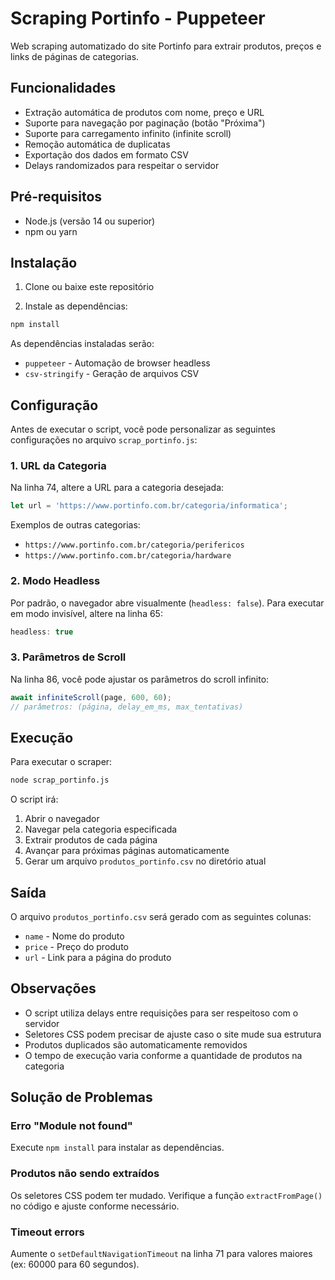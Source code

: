 # Scraping Portinfo - Puppeteer

Web scraping automatizado do site Portinfo para extrair produtos, preços e links de páginas de categorias.

## Funcionalidades

- Extração automática de produtos com nome, preço e URL
- Suporte para navegação por paginação (botão "Próxima")
- Suporte para carregamento infinito (infinite scroll)
- Remoção automática de duplicatas
- Exportação dos dados em formato CSV
- Delays randomizados para respeitar o servidor

## Pré-requisitos

- Node.js (versão 14 ou superior)
- npm ou yarn

## Instalação

1. Clone ou baixe este repositório

2. Instale as dependências:

```bash
npm install
```

As dependências instaladas serão:
- `puppeteer` - Automação de browser headless
- `csv-stringify` - Geração de arquivos CSV

## Configuração

Antes de executar o script, você pode personalizar as seguintes configurações no arquivo `scrap_portinfo.js`:

### 1. URL da Categoria

Na linha 74, altere a URL para a categoria desejada:

```javascript
let url = 'https://www.portinfo.com.br/categoria/informatica';
```

Exemplos de outras categorias:
- `https://www.portinfo.com.br/categoria/perifericos`
- `https://www.portinfo.com.br/categoria/hardware`

### 2. Modo Headless

Por padrão, o navegador abre visualmente (`headless: false`). Para executar em modo invisível, altere na linha 65:

```javascript
headless: true
```

### 3. Parâmetros de Scroll

Na linha 86, você pode ajustar os parâmetros do scroll infinito:

```javascript
await infiniteScroll(page, 600, 60);
// parâmetros: (página, delay_em_ms, max_tentativas)
```

## Execução

Para executar o scraper:

```bash
node scrap_portinfo.js
```

O script irá:
1. Abrir o navegador
2. Navegar pela categoria especificada
3. Extrair produtos de cada página
4. Avançar para próximas páginas automaticamente
5. Gerar um arquivo `produtos_portinfo.csv` no diretório atual

## Saída

O arquivo `produtos_portinfo.csv` será gerado com as seguintes colunas:

- `name` - Nome do produto
- `price` - Preço do produto
- `url` - Link para a página do produto

## Observações

- O script utiliza delays entre requisições para ser respeitoso com o servidor
- Seletores CSS podem precisar de ajuste caso o site mude sua estrutura
- Produtos duplicados são automaticamente removidos
- O tempo de execução varia conforme a quantidade de produtos na categoria

## Solução de Problemas

### Erro "Module not found"
Execute `npm install` para instalar as dependências.

### Produtos não sendo extraídos
Os seletores CSS podem ter mudado. Verifique a função `extractFromPage()` no código e ajuste conforme necessário.

### Timeout errors
Aumente o `setDefaultNavigationTimeout` na linha 71 para valores maiores (ex: 60000 para 60 segundos).
